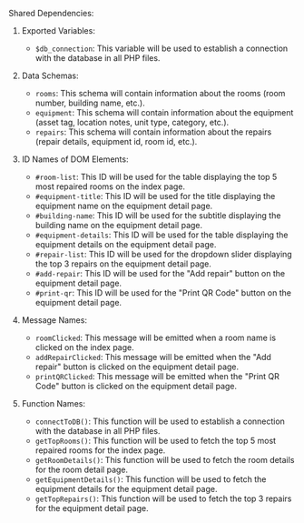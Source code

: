 Shared Dependencies:

1. Exported Variables:
   - `$db_connection`: This variable will be used to establish a connection with the database in all PHP files.

2. Data Schemas:
   - `rooms`: This schema will contain information about the rooms (room number, building name, etc.).
   - `equipment`: This schema will contain information about the equipment (asset tag, location notes, unit type, category, etc.).
   - `repairs`: This schema will contain information about the repairs (repair details, equipment id, room id, etc.).

3. ID Names of DOM Elements:
   - `#room-list`: This ID will be used for the table displaying the top 5 most repaired rooms on the index page.
   - `#equipment-title`: This ID will be used for the title displaying the equipment name on the equipment detail page.
   - `#building-name`: This ID will be used for the subtitle displaying the building name on the equipment detail page.
   - `#equipment-details`: This ID will be used for the table displaying the equipment details on the equipment detail page.
   - `#repair-list`: This ID will be used for the dropdown slider displaying the top 3 repairs on the equipment detail page.
   - `#add-repair`: This ID will be used for the "Add repair" button on the equipment detail page.
   - `#print-qr`: This ID will be used for the "Print QR Code" button on the equipment detail page.

4. Message Names:
   - `roomClicked`: This message will be emitted when a room name is clicked on the index page.
   - `addRepairClicked`: This message will be emitted when the "Add repair" button is clicked on the equipment detail page.
   - `printQRClicked`: This message will be emitted when the "Print QR Code" button is clicked on the equipment detail page.

5. Function Names:
   - `connectToDB()`: This function will be used to establish a connection with the database in all PHP files.
   - `getTopRooms()`: This function will be used to fetch the top 5 most repaired rooms for the index page.
   - `getRoomDetails()`: This function will be used to fetch the room details for the room detail page.
   - `getEquipmentDetails()`: This function will be used to fetch the equipment details for the equipment detail page.
   - `getTopRepairs()`: This function will be used to fetch the top 3 repairs for the equipment detail page.